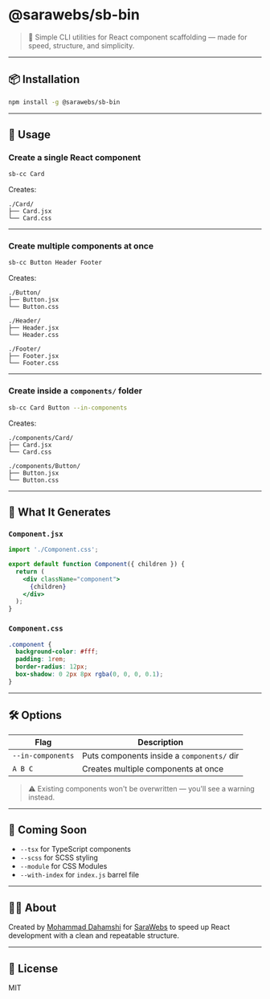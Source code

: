 # @sarawebs/sb-bin

> 🧰 Simple CLI utilities for React component scaffolding — made for speed, structure, and simplicity.

---

## 📦 Installation

```bash
npm install -g @sarawebs/sb-bin
````

---

## 🚀 Usage

### Create a single React component

```bash
sb-cc Card
```

Creates:

```
./Card/
├── Card.jsx
└── Card.css
```

---

### Create multiple components at once

```bash
sb-cc Button Header Footer
```

Creates:

```
./Button/
├── Button.jsx
└── Button.css

./Header/
├── Header.jsx
└── Header.css

./Footer/
├── Footer.jsx
└── Footer.css
```

---

### Create inside a `components/` folder

```bash
sb-cc Card Button --in-components
```

Creates:

```
./components/Card/
├── Card.jsx
└── Card.css

./components/Button/
├── Button.jsx
└── Button.css
```

---

## 🧩 What It Generates

### `Component.jsx`

```jsx
import './Component.css';

export default function Component({ children }) {
  return (
    <div className="component">
      {children}
    </div>
  );
}
```

### `Component.css`

```css
.component {
  background-color: #fff;
  padding: 1rem;
  border-radius: 12px;
  box-shadow: 0 2px 8px rgba(0, 0, 0, 0.1);
}
```

---

## 🛠️ Options

| Flag              | Description                                |
| ----------------- | ------------------------------------------ |
| `--in-components` | Puts components inside a `components/` dir |
| `A B C`           | Creates multiple components at once        |

> ⚠️ Existing components won't be overwritten — you'll see a warning instead.

---

## 🧠 Coming Soon

* `--tsx` for TypeScript components
* `--scss` for SCSS styling
* `--module` for CSS Modules
* `--with-index` for `index.js` barrel file

---

## 👨‍💻 About

Created by [Mohammad Dahamshi](https://github.com/mdahamshi) for [SaraWebs](https://sarawebs.com) to speed up React development with a clean and repeatable structure.

---

## 📄 License

MIT

